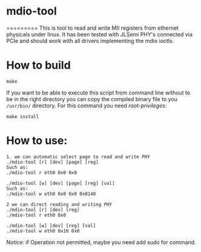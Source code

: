 # mdio-tool
=========
This is tool to read and write MII registers from ethernet physicals under linux.
It has been tested with JLSemi PHY's connected via PCIe and should work
with all drivers implementing the mdio ioctls.

# How to build
```shell
make

```
If you want to be able to execute this script from command line without
to be in the right directory you can copy the compiled binary file
to you `/usr/bin/` directory.
For this command you need *root-privileges*:
```shell
make install
```
# How to use:
```shell
1. we can automatic select page to read and write PHY
./mdio-tool [r] [dev] [page] [reg]
Such as:
./mdio-tool r eth0 0x0 0x0

./mdio-tool [w] [dev] [page] [reg] [val]
Such as:
./mdio-tool w eth0 0x0 0x0 0x0140

2 we can direct reading and writing PHY
./mdio-tool [r] [dev] [reg]
./mdio-tool r eth0 0x0

./mdio-tool [w] [dev] [reg] [val]
./mdio-tool w eth0 0x10 0x0
```
Notice: if Operation not permitted, maybe you need add sudo for command.
